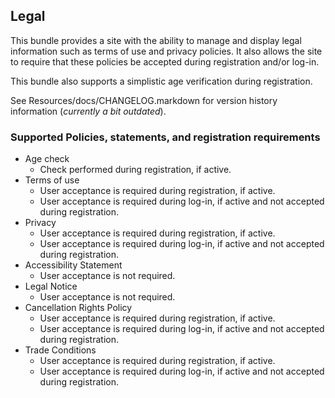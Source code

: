 ## Legal

This bundle provides a site with the ability to manage and display legal information such as terms of use
and privacy policies. It also allows the site to require that these policies be accepted during registration
and/or log-in.

This bundle also supports a simplistic age verification during registration.

See Resources/docs/CHANGELOG.markdown for version history information (*currently a bit outdated*).

### Supported Policies, statements, and registration requirements

 * Age check
   * Check performed during registration, if active.
 * Terms of use
   * User acceptance is required during registration, if active.
   * User acceptance is required during log-in, if active and not accepted during registration.
 * Privacy
   * User acceptance is required during registration, if active.
   * User acceptance is required during log-in, if active and not accepted during registration.
 * Accessibility Statement
   * User acceptance is not required.
 * Legal Notice
   * User acceptance is not required.
 * Cancellation Rights Policy
   * User acceptance is required during registration, if active.
   * User acceptance is required during log-in, if active and not accepted during registration.
 * Trade Conditions
   * User acceptance is required during registration, if active.
   * User acceptance is required during log-in, if active and not accepted during registration.

